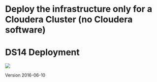 # Deploy the infrastructure only for a Cloudera Cluster (no Cloudera software)

# DS14 Deployment

<a href="https://portal.azure.com/#create/Microsoft.Template/uri/https%3A%2F%2Fraw.githubusercontent.com%2Fstevebelton%2Ffluffy-lamp%2Fmasster%2Fazuredeploy.json" target="_blank">
    <img src="http://azuredeploy.net/deploybutton.png" />
</a>

Version 2016-06-10
